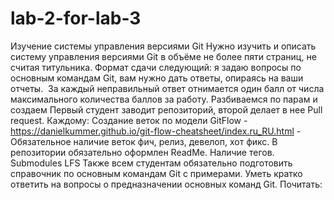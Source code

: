 # lab-2-for-lab-3
Изучение системы управления версиями Git Нужно изучить и описать систему управления версиями Git в объёме не более пяти страниц, не считая титульника. Формат сдачи следующий: я задаю вопросы по основным командам Git, вам нужно дать ответы, опираясь на ваши отчеты.  За каждый неправильный ответ отнимается один балл от числа максимального количества баллов за работу.
Разбиваемся по парам и создаем 
Первый студент заводит репозиторий, второй делает в нее Pull request.
Каждому:
Создание веток по модели GitFlow - https://danielkummer.github.io/git-flow-cheatsheet/index.ru_RU.html - Обязательное наличие веток фич, релиз, девелоп, хот фикс.
В репозитории обязательно оформлен ReadMe.
Наличие тегов.
Submodules
LFS
Также всем студентам обязательно подготовить справочник по основным командам Git с примерами. Уметь кратко ответить на вопросы о предназначении основных команд Git.
Почитать:
